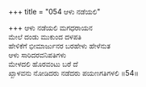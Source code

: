 +++
title = "054 ಆಳು ನಡೆಯಲಿ"

+++
ಆಳು ನಡೆಯಲಿ ಮಗಧರಾಯನ  
ಮೇಲೆ ದಂಡು ಮುಕುಂದ ದಳಪತಿ  
ಹೇಳಿಕೆಗೆ ಭೀಮಾರ್ಜುನರ ಬರಹೇಳು ಹೇಳೆನುತ  
ಆಳು ಸಾರಿದರವನಿಪತಿಗಳು  
ಮೇಳದಲಿ ಹೊರವಂಟು ಬರೆ ದೆ  
ಖ್ಖಾಳವನು ನೋಡಿದರು ನಡೆದರು ಪಯಣಗತಿಗಳಲಿ     ॥54॥